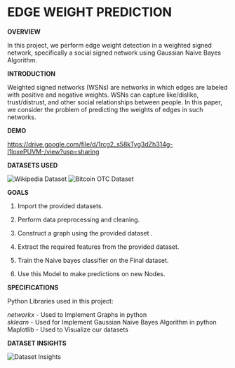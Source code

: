 # EDGE WEIGHT PREDICTION

**OVERVIEW**

In this project, we perform edge weight detection in a weighted signed network, specifically a social signed network using Gaussian Naive Bayes Algorithm.

**INTRODUCTION**

Weighted signed networks (WSNs) are networks in which edges are labeled with positive and negative weights. WSNs can capture like/dislike, trust/distrust, and other social relationships between people. In this paper, we consider the problem of predicting the weights of edges in such networks.

**DEMO**

https://drive.google.com/file/d/1rcg2_s58kTyg3dZh314g-l1loxePUVM-/view?usp=sharing

**DATASETS USED**

![Wikipedia Dataset](https://user-images.githubusercontent.com/65908705/108000691-8d756200-7010-11eb-9fc6-77f87b0eef99.png)
![Bitcoin OTC Dataset](https://user-images.githubusercontent.com/65908705/108000698-90705280-7010-11eb-9840-8fdf26613e03.png)

**GOALS**

1.  Import the provided datasets.
    
2.  Perform data preprocessing and cleaning.
    
3.  Construct a graph using the provided dataset .
    
4.  Extract the required features from the provided dataset.
    
5.  Train the Naive bayes classifier on the Final dataset.
    
6.  Use this Model to make predictions on new Nodes.
    

**SPECIFICATIONS**

Python Libraries used in this project:
 
*networkx*​ - Used to Implement Graphs in python  
*sklearn*​ - Used for Implement Gaussian Naive Bayes Algorithm in python Maplotlib​ - Used to Visualize our datasets

**DATASET INSIGHTS**

![Dataset Insights](https://user-images.githubusercontent.com/65908705/108000878-feb51500-7010-11eb-8545-2c62d85cc236.png)
